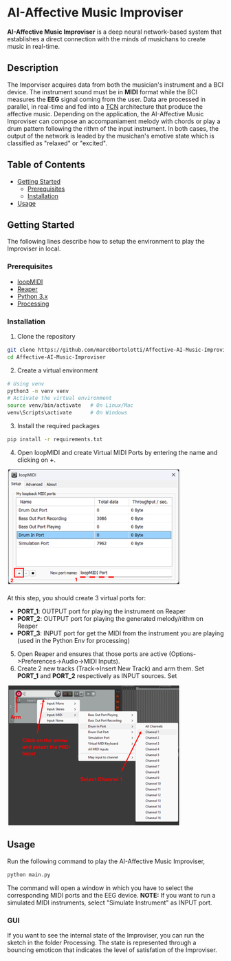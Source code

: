 # AI-Affective Music Improviser
**AI-Affective Music Improviser** is a deep neural network-based system that establishes a direct connection with the minds of musichans to create music in real-time. 

## Description
The Imporviser acquires data from both the musician's instrument and a BCI device. 
The instrument sound must be in **MIDI** format while the BCI measures the **EEG** signal coming from the user.
Data are processed in parallel, in real-time and fed into a [TCN](https://github.com/marc0bortolotti/Affective-AI-Music-Improviser/blob/main/generative_model/model.py) architecture that produce the affective music.
Depending on the application, the AI-Affective Music Improviser can compose an accompaniament melody with chords or play a drum pattern following the rithm of the input instrument.
In both cases, the output of the network is leaded by the musichan's emotive state which is classified as "relaxed" or "excited".

## Table of Contents
- [Getting Started](#getting-started)
  - [Prerequisites](#prerequisites)
  - [Installation](#installation)
  <!-- - [Issues](#issues) -->
- [Usage](#usage)

## Getting Started
The following lines describe how to setup the environment to play the Improviser in local.

### Prerequisites

* [loopMIDI](https://www.tobias-erichsen.de/software/loopmidi.html)
* [Reaper](https://www.reaper.fm/download.php)
* [Python 3.x](https://www.python.org/downloads/)
* [Processing](https://processing.org/download)

### Installation

1. Clone the repository
```bash
git clone https://github.com/marc0bortolotti/Affective-AI-Music-Improviser.git
cd Affective-AI-Music-Improviser
```

2. Create a virtual environment
```bash
# Using venv
python3 -m venv venv
# Activate the virtual environment
source venv/bin/activate   # On Linux/Mac
venv\Scripts\activate      # On Windows
```

3. Install the required packages
```bash
pip install -r requirements.txt
```

4. Open loopMIDI and create Virtual MIDI Ports by entering the name and clicking on **+**.

<img src="images/loopMIDI.png" alt="Alt text" width="400"/>

At this step, you should create 3 virtual ports for: 
- **PORT_1**: OUTPUT port for playing the instrument on Reaper
- **PORT_2**: OUTPUT port for playing the generated melody/rithm on Reaper
- **PORT_3**: INPUT port for get the MIDI from the instrument you are playing (used in the Python Env for processing)

5. Open Reaper and ensures that those ports are active (Options->Preferences->Audio->MIDI Inputs). 
6. Create 2 new tracks (Track->Insert New Track) and arm them. Set  **PORT_1** and **PORT_2** respectively as INPUT sources. Set

<img src="images/midiInput.png" alt="Alt text" width="400"/>


## Usage
Run the following command to play the AI-Affective Music Improviser, 
```bash
python main.py
```
The command will open a window in which you have to select the corresponding MIDI ports and the EEG device.
**NOTE:** If you want to run a simulated MIDI instruments, select "Simulate Instrument" as INPUT port.

### GUI
If you want to see the internal state of the Improviser, you can run the sketch in the folder Processing. 
The state is represented through a bouncing emoticon that indicates the level of satisfation of the Improviser.








